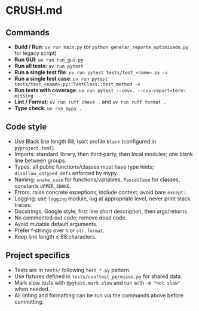 # CRUSH.md

## Commands
- **Build / Run**: `uv run main.py` (or `python generar_reporte_optimizado.py` for legacy script)
- **Run GUI**: `uv run run_gui.py`
- **Run all tests**: `uv run pytest`
- **Run a single test file**: `uv run pytest tests/test_<name>.py -v`
- **Run a single test case**: `uv run pytest tests/test_<name>.py::TestClass::test_method -v`
- **Run tests with coverage**: `uv run pytest --cov=. --cov-report=term-missing`
- **Lint / Format**: `uv run ruff check .` and `uv run ruff format .`
- **Type check**: `uv run mypy .`

## Code style
- Use Black line length 88, isort profile `black` (configured in `pyproject.toml`).
- Imports: standard library, then third‑party, then local modules; one blank line between groups.
- Types: all public functions/classes must have type hints; `disallow_untyped_defs` enforced by mypy.
- Naming: `snake_case` for functions/variables, `PascalCase` for classes, constants `UPPER_SNAKE`.
- Errors: raise concrete exceptions, include context; avoid bare `except:`.
- Logging: use `logging` module, log at appropriate level, never print stack traces.
- Docstrings: Google style, first line short description, then args/returns.
- No commented‑out code; remove dead code.
- Avoid mutable default arguments.
- Prefer f‑strings over `%` or `str.format`.
- Keep line length ≤ 88 characters.

## Project specifics
- Tests are in `tests/` following `test_*.py` pattern.
- Use fixtures defined in `tests/conftest_permisos.py` for shared data.
- Mark slow tests with `@pytest.mark.slow` and run with `-m "not slow"` when needed.
- All linting and formatting can be run via the commands above before committing.
